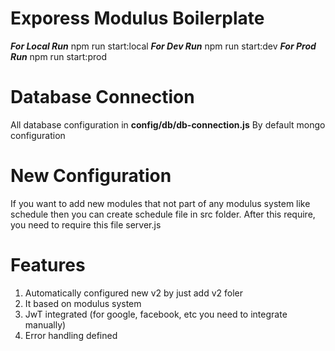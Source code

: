 # Exporess Modulus Boilerplate

***For Local Run***
npm run start:local
***For Dev Run***
npm run start:dev
***For Prod Run***
npm run start:prod

# Database Connection

All database configuration in **config/db/db-connection.js**
By default mongo configuration

# New Configuration

If you want to add new modules that not part of any modulus system like schedule then you can create schedule file in src folder. After this require, you need to require this file server.js

# Features

1. Automatically configured new v2 by just add v2 foler
2. It based on modulus system
3. JwT integrated (for google, facebook, etc you need to integrate manually)
4. Error handling defined
